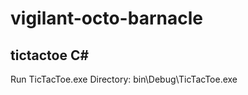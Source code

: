 # vigilant-octo-barnacle
tictactoe C#
----------------------------------
Run TicTacToe.exe
Directory: bin\Debug\TicTacToe.exe
